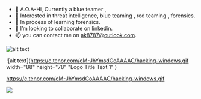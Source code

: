 - 👋 A.O.A-Hi, Currently a blue teamer ,
- 👀 Interested in threat intelligence, blue teaming , red teaming , forensics. 
- 🌱 In process of learning forensics.
- 💞️ I’m looking to collaborate on linkedin.
- 📫 you can contact me on ak8787@outlook.com.



    
![alt text](https://c.tenor.com/R4riaEBdEOkAAAAd/hackerman-loweffortpunks.gif "Logo Title Text 1" )


![alt text](https://c.tenor.com/cM-JhYmsdCoAAAAC/hacking-windows.gif width="88" height="78" "Logo Title Text 1" )

https://c.tenor.com/cM-JhYmsdCoAAAAC/hacking-windows.gif


<img class="animated-gif" src="https://c.tenor.com/cM-JhYmsdCoAAAAC/hacking-windows.gif">


<!---
System-CTL/System-CTL is a ✨ special ✨ repository because its `README.md` (this file) appears on your GitHub profile.
You can click the Preview link to take a look at your changes.
--->
